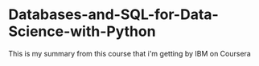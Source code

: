 # Databases-and-SQL-for-Data-Science-with-Python
This is my summary from this course that i'm getting by IBM on Coursera 
